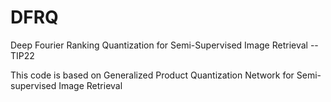 # DFRQ
Deep Fourier Ranking Quantization for Semi-Supervised Image Retrieval -- TIP22



This code is based on Generalized Product Quantization Network for Semi-supervised Image Retrieval
